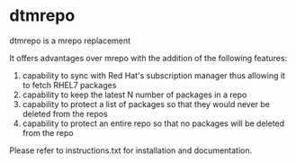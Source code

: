 dtmrepo
=======

dtmrepo is a mrepo replacement

It offers advantages over mrepo with the addition of the following features:

1. capability to sync with Red Hat's subscription manager thus allowing it to fetch RHEL7 packages
2. capability to keep the latest N number of packages in a repo
3. capability to protect a list of packages so that they would never be deleted from the repos
4. capability to protect an entire repo so that no packages will be deleted from the repo

Please refer to instructions.txt for installation and documentation.
